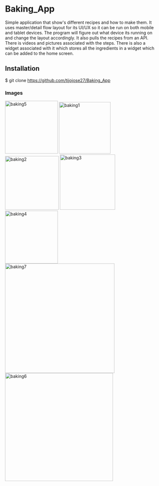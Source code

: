 # Baking_App

Simple application that show's different recipes and how to make them. It uses master/detail flow layout for its UI/UX so it can be run on both mobile and tablet devices. The program will figure out what device its running on and change the layout accordingly. It also pulls the recipes from an API. There is videos and pictures associated with the steps. There is also a widget associated with it which stores all the ingredients in a widget which can be added to the home screen.


## Installation

$ git clone https://github.com/tijojose27/Baking_App



### Images

<img width="174" alt="baking5" src="https://user-images.githubusercontent.com/4128893/38844621-f0b91ee8-41b9-11e8-8319-45c9ba40c4b1.PNG">
<img width="170" alt="baking1" src="https://user-images.githubusercontent.com/4128893/38844624-f0e5a224-41b9-11e8-92ac-3efa2b57f9f4.PNG">
<img width="177" alt="baking2" src="https://user-images.githubusercontent.com/4128893/38844625-f0f35d60-41b9-11e8-8e32-92090bfd8cba.PNG">
<img width="182" alt="baking3" src="https://user-images.githubusercontent.com/4128893/38844626-f102c746-41b9-11e8-9b06-2939f61d4b8a.PNG">
<img width="174" alt="baking4" src="https://user-images.githubusercontent.com/4128893/38844627-f1128f32-41b9-11e8-8109-51d06200decd.PNG">
<img width="361" alt="baking7" src="https://user-images.githubusercontent.com/4128893/38844636-f6ac96ae-41b9-11e8-912e-ccfa6c890c9d.PNG">
<img width="356" alt="baking6" src="https://user-images.githubusercontent.com/4128893/38844637-f6bad53e-41b9-11e8-87f8-094f750158b8.PNG">
